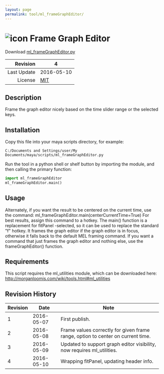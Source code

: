 ```yaml
---
layout: page
permalink: tool/ml_frameGraphEditor/
---
```


# ![icon](https://raw.githubusercontent.com/morganloomis/ml_tools/master/icons//ml_frameGraphEditor.png) Frame Graph Editor
Download [ml_frameGraphEditor.py](https://raw.githubusercontent.com/morganloomis/ml_tools/master/ml_frameGraphEditor.py)

| Revision | 4 |
|---:|---|
| Last Update | 2016-05-10 |
| License | [MIT](https://opensource.org/licenses/MIT) |

## Description

 Frame the graph editor nicely based on the time slider range or the selected keys.

## Installation

Copy this file into your maya scripts directory, for example:

`C:/Documents and Settings/user/My Documents/maya/scripts/ml_frameGraphEditor.py`

Run the tool in a python shell or shelf button by importing the module, 
and then calling the primary function:

```python
import ml_frameGraphEditor
ml_frameGraphEditor.main()
```

## Usage

 Alternately, if you want the result to be centered on the current time, use the command: ml_frameGraphEditor.main(centerCurrentTime=True) For best results, assign this command to a hotkey. The main() function is a replacement for fitPanel -selected, so it can be used to replace the standard "f" hotkey. It frames the graph editor if the graph editor is in focus, otherwise it falls back to the default MEL framing command. If you want a command that just frames the graph editor and nothing else, use the frameGraphEditor() function.

## Requirements

 This script requires the ml_utilities module, which can be downloaded here: http://morganloomis.com/wiki/tools.html#ml_utilities

## Revision History

| Revision | Date | Note|
|---|---|---|
|1|2016-05-07|First publish.|
|2|2016-05-08|Frame values correctly for given frame range, option to center on current time.|
|3|2016-05-09|Updated to support graph editor visibility, now requires ml_utilities.|
|4|2016-05-10|Wrapping fitPanel, updating header info.|
